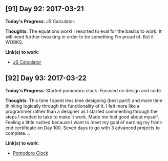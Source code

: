 ## [91] Day 92: 2017-03-21

**Today's Progress**: JS Calculator.

**Thoughts**: The equations work! I resorted to eval for the basics to work. It will need further tweaking in order to be something I'm proud of. But it WORKS.

**Link(s) to work**:
- [JS Calculator](http://codepen.io/digilou/pen/RpNEea)

## [92] Day 93: 2017-03-22

**Today's Progress**: Started pomodoro clock. Focused on design and code.

**Thoughts**: This time I spent less time designing (best part!) and more time thinking logically through the functionality of it. I felt more like a programmer rather than a designer as I started commenting through the steps I needed to take to make it work. Made me feel good about myself. Feeling a little rushed because I want to meet my goal of earning my front-end certificate on Day 100. Seven days to go with 3 advanced projects to complete....

**Link(s) to work**:
- [Pomodoro Clock](https://codepen.io/digilou/pen/qroxaR)
